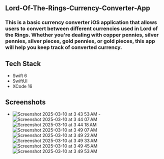 ## Lord-Of-The-Rings-Currency-Converter-App

### This is a basic currency converter iOS application that allows users to convert between different currencies used in Lord of the Rings. Whether you're dealing with copper pennies, silver pennies, silver pieces, gold pennies, or gold pieces, this app will help you keep track of converted currency.
## Tech Stack
- Swift 6
- SwiftUI
- XCode 16
## Screenshots
  
- ![Screenshot 2025-03-10 at 3 43 53 AM](https://github.com/user-attachments/assets/df781060-25a6-4425-aaa5-b8f115b04893)  - ![Screenshot 2025-03-10 at 3 44 07 AM](https://github.com/user-attachments/assets/aa0802c2-673e-4c77-a962-698c5a72f71f)
![Screenshot 2025-03-10 at 3 44 18 AM](https://github.com/user-attachments/assets/484d2bd3-796e-4c95-b71d-60e43cbf3820) ![Screenshot 2025-03-10 at 3 49 07 AM](https://github.com/user-attachments/assets/dc930961-7214-43a3-b169-98addeefede0)
![Screenshot 2025-03-10 at 3 49 22 AM](https://github.com/user-attachments/assets/edac7e67-d9af-4324-b326-b15d2008e3a3) ![Screenshot 2025-03-10 at 3 49 33 AM](https://github.com/user-attachments/assets/21a8f0c1-5ee4-460e-9430-b6ea985f0910)
![Screenshot 2025-03-10 at 3 49 45 AM](https://github.com/user-attachments/assets/ac821ed9-3175-49b6-806a-09c2c91ab8d6) ![Screenshot 2025-03-10 at 3 49 53 AM](https://github.com/user-attachments/assets/442abf28-b38f-46cf-90ca-290d16a3d81f)




